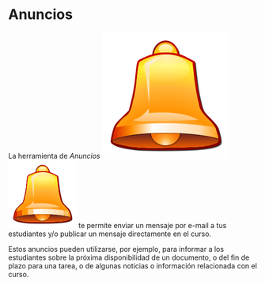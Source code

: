 # Anuncios

La herramienta de _Anuncios_ ![](../../.gitbook/assets/graphics226%20%282%29.svg)![](../../.gitbook/assets/graphics226%20%284%29.png) te permite enviar un mensaje por e-mail a tus estudiantes y/o publicar un mensaje directamente en el curso.

Estos anuncios pueden utilizarse, por ejemplo, para informar a los estudiantes sobre la próxima disponibilidad de un documento, o del fin de plazo para una tarea, o de algunas noticias o información relacionada con el curso.

